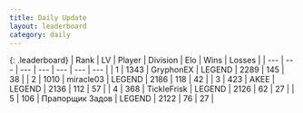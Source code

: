 ```yaml
---
title: Daily Update
layout: leaderboard
category: daily
---
```


{: .leaderboard}
| Rank | LV | Player | Division | Elo | Wins | Losses |
| --- | --- | --- | --- | --- | --- | --- |
| <span data-change="0">1</span> | 1343 | <span title="ID: 315148">GryphonEX</span> | LEGEND | <span data-change="20">2289</span> | <span data-change="8">145</span> | <span data-change="1">38</span> |
| <span data-change="0">2</span> | 1010 | <span title="ID: 416373">miracle03</span> | LEGEND | <span data-change="-24">2186</span> | <span data-change="3">118</span> | <span data-change="3">42</span> |
| <span data-change="0">3</span> | 423 | <span title="ID: 455100">AKEE</span> | LEGEND | <span data-change="-22">2136</span> | <span data-change="11">112</span> | <span data-change="7">57</span> |
| <span data-change="7">4</span> | 368 | <span title="ID: 512212">TickleFrisk</span> | LEGEND | <span data-change="32">2126</span> | <span data-change="6">62</span> | <span data-change="1">27</span> |
| <span data-change="2">5</span> | 106 | <span title="ID: 612521">Прапорщик Задов</span> | LEGEND | <span data-change="17">2122</span> | <span data-change="4">76</span> | <span data-change="0">27</span> |